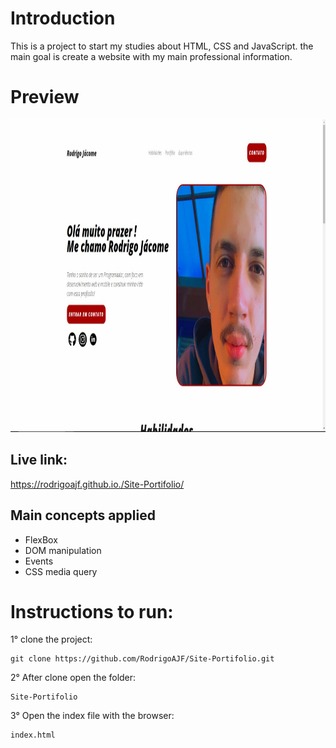 # Introduction

This is a project to start my studies about HTML, CSS and JavaScript.
the main goal is create a website with my main professional information.

# Preview

<img src= "https://github.com/RodrigoAJF/Site-Portifolio/blob/main/Preview.png" height="500"/>

## Live link:

https://rodrigoajf.github.io./Site-Portifolio/

## Main concepts applied

- FlexBox
- DOM manipulation
- Events
- CSS media query

# Instructions to run:

1° clone the project:

```
git clone https://github.com/RodrigoAJF/Site-Portifolio.git
```

2° After clone open the folder:

```
Site-Portifolio
```

3° Open the index file with the browser:

```
index.html
```
